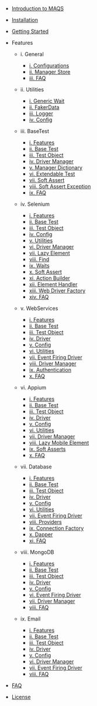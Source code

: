 - [Introduction to MAQS ](MAQS_5/Introduction.md)


- [Installation](MAQS_5/EnterpriseInstallation.md)
- [Getting Started](MAQS_5/Getting-Started.md)

- Features

	- i. General
		- [i. Configurations](MAQS_5/EnterpriseConfiguration.md)
		- [ii. Manager Store](MAQS_5/ManagerStore.md)
		- [iii. FAQ](MAQS_5/ComingSoon.md)

	- ii. Utilities
		- [i. Generic Wait](MAQS_5/Utilities/Generic-Waits.md)
		- [ii. FakerData](MAQS_5/Utilities/FakerData.md)
		- [iii. Logger](MAQS_5/Utilities/Logger.md)
		- [iv. Config](MAQS_5/Utilities/Config.md)

	- iii. BaseTest
		- [i. Features](MAQS_5/Base/BaseFeatures.md)
		- [ii. Base Test](MAQS_5/Base/BaseTest.md)
		- [iii. Test Object](MAQS_5/Base/BaseTestObject.md)
		- [iv. Driver Manager](MAQS_5/Base/DriverManager.md)	
		- [v. Manager Dictionary](MAQS_5/Base/ManagerDictionary.md)
		- [vi. Extendable Test](MAQS_5/Base/BaseExtendableTest.md)
		- [vii. Soft Assert](MAQS_5/Base/SoftAsserts.md)
		- [viii. Soft Assert Exception](MAQS_5/Base/SoftAssertException.md)
		- [ix. FAQ](MAQS_5/Base/BaseFAQ.md)

	- iv. Selenium
		- [i. Features](MAQS_5/Selenium/SeleniumFeatures.md)
		- [ii. Base Test](MAQS_5/Selenium/SeleniumBaseTest.md)
		- [iii. Test Object](MAQS_5/Selenium/SeleniumTestObject.md)
		- [iv. Config](MAQS_5/Selenium/SeleniumConfig.md)
		- [v. Utilities](MAQS_5/Selenium/SeleniumUtilities.md)
		- [vi. Driver Manager](MAQS_5/Selenium/SeleniumDriverManager.md)
		- [vii. Lazy Element](MAQS_5/Selenium/LazyElement.md)
		- [viii. Find](MAQS_5/Selenium/SeleniumFind.md)
		- [ix. Waits](MAQS_5/Selenium/Waits.md)
		- [x. Soft Assert](MAQS_5/Selenium/SoftAsserts.md)
		- [xi. Action Builder](MAQS_5/Selenium/ActionBuilder.md)
		- [xii. Element Handler](MAQS_5/Selenium/ElementHandler.md)	
		- [xiii. Web Driver Factory](MAQS_5/Selenium/WebDriverFactory.md)	
		- [xiv. FAQ](MAQS_5/Selenium/SeleniumFAQ.md)

	- v. WebServices
		- [i. Features](MAQS_5/WebService/WebServiceFeatures.md)
		- [ii. Base Test](MAQS_5/WebService/BaseWebServiceTest.md)
		- [iii. Test Object](MAQS_5/WebService/WebServiceTestObject.md)
		- [iv. Driver](MAQS_5/WebService/WebServiceDriver.md)
		- [v. Config](MAQS_5/WebService/WebServiceConfig.md)
		- [vi. Utilities](MAQS_5/WebService/WebServiceUtilities.md)
		- [vii. Event Firing Driver](MAQS_5/WebService/WebServiceEventFiringDriver.md)
		- [viii. Driver Manager](MAQS_5/WebService/WebServiceDriverManager.md)
		- [ix. Authentication](MAQS_5/WebService/WebServiceAuth.md)
		- [x. FAQ](MAQS_5/WebService/WebServiceFAQ.md)

	- vi. Appium
		- [i. Features](MAQS_5/Appium/AppiumFeatures.md)
		- [ii. Base Test](MAQS_5/Appium/AppiumBaseTest.md)
		- [iii. Test Object](MAQS_5/Appium/AppiumTestObject.md)
		- [iv. Driver](MAQS_5/Appium/AppiumDriver.md)
		- [v. Config](MAQS_5/Appium/AppiumConfig.md)
		- [vi. Utilities](MAQS_5/Appium/AppiumUtilities.md)
		- [vii. Driver Manager](MAQS_5/Appium/MobileDriverManager.md)
		- [viii. Lazy Mobile Element](MAQS_5/Appium/LazyMobileElement.md)
		- [ix. Soft Asserts](MAQS_5/Appium/AppiumSoftAssert.md)
		- [x. FAQ](MAQS_5/Appium/AppiumFAQ.md)		
	
	- vii. Database
		- [i. Features](MAQS_5/Database/DatabaseFeatures.md)
		- [ii. Base Test](MAQS_5/Database/DatabaseBaseTest.md)
		- [iii. Test Object](MAQS_5/Database/DatabaseTestObject.md)
		- [iv. Driver](MAQS_5/Database/DatabaseDriver.md)
		- [v. Config](MAQS_5/Database/DatabaseConfig.md)
		- [vi. Utilities](MAQS_5/Database/DatabaseUtilities.md) 
		- [vii. Event Firing Driver](MAQS_5/Database/DatabaseEventFiringDriver.md)
		- [viii. Providers](MAQS_5/Database/DatabaseProviders.md)
		- [ix. Connection Factory](MAQS_5/Database/DatabaseConnectionFactory.md)
		- [x. Dapper](MAQS_5/Database/MAQSDapper.md)
		- [xi. FAQ](MAQS_5/Database/DatabaseFAQ.md)

	-  viii. MongoDB
		- [i. Features](MAQS_5/MongoDB/MongoDBFeatures.md)
		- [ii. Base Test](MAQS_5/MongoDB/MongoBaseTest.md)
		- [iii. Test Object](MAQS_5/MongoDB/MongoTestObject.md)
		- [iv. Driver](MAQS_5/MongoDB/MongoDBDriver.md)
		- [v. Config](MAQS_5/MongoDB/MongoDBConfig.md)
		- [vi. Event Firing Driver](MAQS_5/MongoDB/EventFiringMongoDBDriver.md)
		- [vii. Driver Manager](MAQS_5/MongoDB/MongoDrivermanager.md)
		- [viii. FAQ](MAQS_5/MongoDB/MongoFAQ.md)

	- ix. Email
		- [i. Features](MAQS_5/Email/EmailFeatures.md)
		- [ii. Base Test](MAQS_5/Email/EmailBaseTest.md)
		- [iii. Test Object](MAQS_5/Email/EmailTestobject.md)	
		- [iv. Driver](MAQS_5/Email/EmailDriver.md)
		- [v. Config](MAQS_5/Email/EmailConfig.md)
		- [vi. Driver Manager](MAQS_5/Email/EmailDriverManager.md)
		- [vii. Event Firing Driver](MAQS_5/Email/EmailEventFiringDriver.md)
		- [viii. FAQ](MAQS_5/Email/EmailFAQ.md)

- [FAQ](MAQS_5/MAQS-FAQ.md)
- [License](MAQS_5/License.md)